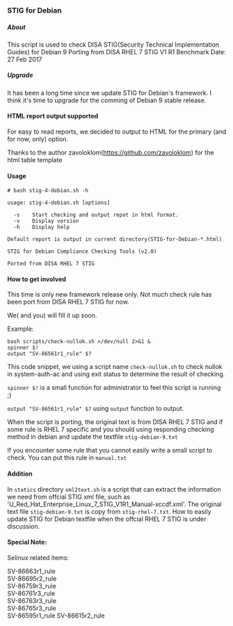 ### STIG for Debian

##### About

This script is used to check DISA STIG(Security Technical Implementation Guides) for Debian 9
Porting from DISA RHEL 7 STIG V1 R1
Benchmark Date: 27 Feb 2017

##### Upgrade

It has been a long time since we update STIG for Debian's framework. I think it's time to upgrade for the comming of Debian 9 stable release.

#### HTML report output supported

For easy to read reports, we decided to output to HTML for the primary (and for now, only) option.


Thanks to the author zavoloklom(https://github.com/zavoloklom) for the html table template

#### Usage

```
# bash stig-4-debian.sh -h

usage: stig-4-debian.sh [options]

  -s    Start checking and output repot in html format.
  -v    Display version
  -h    Display help

Default report is output in current directory(STIG-for-Debian-*.html)

STIG for Debian Compliance Checking Tools (v2.0)

Ported from DISA RHEL 7 STIG

```


#### How to get involved

This time is only new framework release only. Not much check rule has been port from DISA RHEL 7 STIG for now.

We( and you) will fill it up soon.

Example:

```
bash scripts/check-nullok.sh >/dev/null 2>&1 &
spinner $!
output "SV-86561r1_rule" $?
```

This code snippet, we using a script name `check-nullok.sh` to check nullok in system-auth-ac and using exit status to determine the result of checking.

`spinner $!` is a small function for administrator to feel this script is running ;)

`output "SV-86561r1_rule" $?` using `output` function to output.

When the script is porting, the original text is from DISA RHEL 7 STIG and if some rule is RHEL 7 specific and you should using responding checking method in debian and update the textfile `stig-debian-9.txt`

If you encounter some rule that you cannot easily write a small script to check. You can put this rule in `manual.txt`


#### Addition

In `statics` directory `xml2text.sh` is a script that can extract the information we need from offcial STIG xml file, such as 'U_Red_Hat_Enterprise_Linux_7_STIG_V1R1_Manual-xccdf.xml'. The original text file `stig-debian-9.txt` is copy from `stig-rhel-7.txt`. How to easily update STIG for Debian textfile when the offcial RHEL 7 STIG is under discussion.

#### Special Note:  

Selinux related items:
 
SV-86663r1_rule  
SV-86695r2_rule  
SV-86759r3_rule  
SV-86761r3_rule  
SV-86763r3_rule  
SV-86765r3_rule  
SV-86595r1_rule
SV-86615r2_rule

